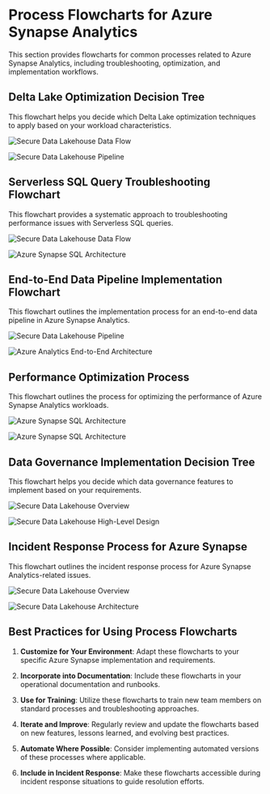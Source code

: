 # Process Flowcharts for Azure Synapse Analytics

This section provides flowcharts for common processes related to Azure Synapse Analytics, including troubleshooting, optimization, and implementation workflows.

## Delta Lake Optimization Decision Tree

This flowchart helps you decide which Delta Lake optimization techniques to apply based on your workload characteristics.

<!-- Mermaid diagram for MkDocs rendering -->
![Secure Data Lakehouse Data Flow](https://learn.microsoft.com/en-us/azure/architecture/example-scenario/analytics/media/secure-data-lakehouse-dataflow.svg)

<!-- Static image fallback for GitHub -->
![Secure Data Lakehouse Pipeline](https://learn.microsoft.com/en-us/azure/architecture/example-scenario/analytics/media/secure-data-lakehouse-pipeline.svg)

## Serverless SQL Query Troubleshooting Flowchart

This flowchart provides a systematic approach to troubleshooting performance issues with Serverless SQL queries.

<!-- Mermaid diagram for MkDocs rendering -->
![Secure Data Lakehouse Data Flow](https://learn.microsoft.com/en-us/azure/architecture/example-scenario/analytics/media/secure-data-lakehouse-dataflow.svg)


<!-- Static image fallback for GitHub -->
![Azure Synapse SQL Architecture](https://learn.microsoft.com/en-us/azure/synapse-analytics/media/overview-architecture/sql-architecture.png)

## End-to-End Data Pipeline Implementation Flowchart

This flowchart outlines the implementation process for an end-to-end data pipeline in Azure Synapse Analytics.

<!-- Mermaid diagram for MkDocs rendering -->
![Secure Data Lakehouse Pipeline](https://learn.microsoft.com/en-us/azure/architecture/example-scenario/analytics/media/secure-data-lakehouse-pipeline.svg)

<!-- Static image fallback for GitHub -->
![Azure Analytics End-to-End Architecture](https://learn.microsoft.com/en-us/azure/architecture/example-scenario/dataplate2e/media/azure-analytics-end-to-end.svg)

## Performance Optimization Process

This flowchart outlines the process for optimizing the performance of Azure Synapse Analytics workloads.

<!-- Mermaid diagram for MkDocs rendering -->
![Azure Synapse SQL Architecture](https://learn.microsoft.com/en-us/azure/synapse-analytics/media/overview-architecture/sql-architecture.png)

<!-- Static image fallback for GitHub -->
![Azure Synapse SQL Architecture](https://learn.microsoft.com/en-us/azure/synapse-analytics/media/overview-architecture/sql-architecture.png)

## Data Governance Implementation Decision Tree

This flowchart helps you decide which data governance features to implement based on your requirements.

<!-- Mermaid diagram for MkDocs rendering -->
![Secure Data Lakehouse Overview](https://learn.microsoft.com/en-us/azure/architecture/example-scenario/analytics/media/secure-data-lakehouse-overview.png)

<!-- Static image fallback for GitHub -->
![Secure Data Lakehouse High-Level Design](https://learn.microsoft.com/en-us/azure/architecture/example-scenario/analytics/media/secure-data-lakehouse-high-level-design.svg)

## Incident Response Process for Azure Synapse

This flowchart outlines the incident response process for Azure Synapse Analytics-related issues.

<!-- Mermaid diagram for MkDocs rendering -->
![Secure Data Lakehouse Overview](https://learn.microsoft.com/en-us/azure/architecture/example-scenario/analytics/media/secure-data-lakehouse-overview.png)

<!-- Static image fallback for GitHub -->
![Secure Data Lakehouse Architecture](https://learn.microsoft.com/en-us/azure/architecture/example-scenario/analytics/media/secure-data-lakehouse-architecture.svg)

## Best Practices for Using Process Flowcharts

1. __Customize for Your Environment__: Adapt these flowcharts to your specific Azure Synapse implementation and requirements.

2. __Incorporate into Documentation__: Include these flowcharts in your operational documentation and runbooks.

3. __Use for Training__: Utilize these flowcharts to train new team members on standard processes and troubleshooting approaches.

4. __Iterate and Improve__: Regularly review and update the flowcharts based on new features, lessons learned, and evolving best practices.

5. __Automate Where Possible__: Consider implementing automated versions of these processes where applicable.

6. __Include in Incident Response__: Make these flowcharts accessible during incident response situations to guide resolution efforts.

